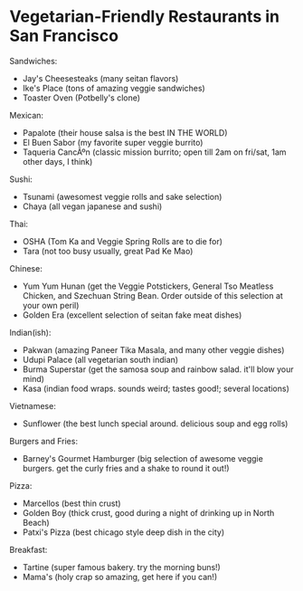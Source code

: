Vegetarian-Friendly Restaurants in San Francisco
================================================

Sandwiches:

* Jay's Cheesesteaks (many seitan flavors)
* Ike's Place (tons of amazing veggie sandwiches)
* Toaster Oven (Potbelly's clone)

Mexican:

* Papalote (their house salsa is the best IN THE WORLD)
* El Buen Sabor (my favorite super veggie burrito)
* Taqueria CancÃºn (classic mission burrito; open till 2am on fri/sat, 1am other days, I think)

Sushi:

* Tsunami (awesomest veggie rolls and sake selection)
* Chaya (all vegan japanese and sushi)

Thai:

* OSHA (Tom Ka and Veggie Spring Rolls are to die for)
* Tara (not too busy usually, great Pad Ke Mao)

Chinese:

* Yum Yum Hunan (get the Veggie Potstickers, General Tso Meatless Chicken, and Szechuan String Bean. Order outside of this selection at your own peril)
* Golden Era (excellent selection of seitan fake meat dishes)

Indian(ish):

* Pakwan (amazing Paneer Tika Masala, and many other veggie dishes)
* Udupi Palace (all vegetarian south indian)
* Burma Superstar (get the samosa soup and rainbow salad. it'll blow your mind)
* Kasa (indian food wraps. sounds weird; tastes good!; several locations)

Vietnamese:

* Sunflower (the best lunch special around. delicious soup and egg rolls)

Burgers and Fries:

* Barney's Gourmet Hamburger (big selection of awesome veggie burgers. get the curly fries and a shake to round it out!) 

Pizza:

* Marcellos (best thin crust)
* Golden Boy (thick crust, good during a night of drinking up in North Beach)
* Patxi's Pizza (best chicago style deep dish in the city)

Breakfast:

* Tartine (super famous bakery. try the morning buns!)
* Mama's (holy crap so amazing, get here if you can!)
